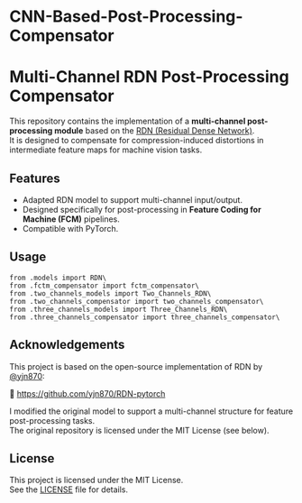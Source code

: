 # CNN-Based-Post-Processing-Compensator
# Multi-Channel RDN Post-Processing Compensator

This repository contains the implementation of a **multi-channel post-processing module** based on the [RDN (Residual Dense Network)](https://github.com/yjn870/RDN-pytorch).  
It is designed to compensate for compression-induced distortions in intermediate feature maps for machine vision tasks.

## Features

- Adapted RDN model to support multi-channel input/output.
- Designed specifically for post-processing in **Feature Coding for Machine (FCM)** pipelines.
- Compatible with PyTorch.

## Usage

    from .models import RDN\
    from .fctm_compensator import fctm_compensator\
    from .two_channels_models import Two_Channels_RDN\
    from .two_channels_compensator import two_channels_compensator\
    from .three_channels_models import Three_Channels_RDN\
    from .three_channels_compensator import three_channels_compensator\
  

## Acknowledgements

This project is based on the open-source implementation of RDN by [@yjn870](https://github.com/yjn870):

🔗 https://github.com/yjn870/RDN-pytorch

I modified the original model to support a multi-channel structure for feature post-processing tasks.  
The original repository is licensed under the MIT License (see below).

## License

This project is licensed under the MIT License.  
See the [LICENSE](LICENSE) file for details.
